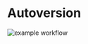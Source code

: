 # Autoversion
![example workflow](https://github.com/mitch1009/autoversion/actions/workflows/main.yml/badge.svg)

